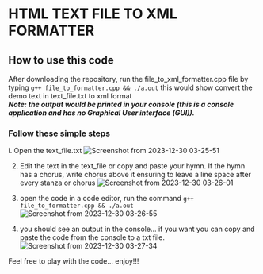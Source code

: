 # HTML TEXT FILE TO XML FORMATTER
## How to use this code 
After downloading the repository, run the file_to_xml_formatter.cpp file by typing `g++ file_to_formatter.cpp && ./a.out` this would show convert the demo text in text_file.txt to xml format
<br><strong><i>Note: the output would be printed in your console (this is a console application and has no Graphical User interface (GUI)).</i></strong>

### Follow these simple steps
i. Open the text_file.txt
![Screenshot from 2023-12-30 03-25-51](https://github.com/S-Immanuel01/hymn-to-xml-formatter/assets/142397823/4fe05911-5c40-4c21-a0e7-81cdb1b0a326)

2. Edit the text in the text_file or copy and paste your hymn. If the hymn has a chorus, write chorus above it ensuring to leave a line space after every stanza or chorus
![Screenshot from 2023-12-30 03-26-01](https://github.com/S-Immanuel01/hymn-to-xml-formatter/assets/142397823/6d5e636a-da9f-490a-882f-d60a751f2ef6)

3. open the code in a code editor, run the command `g++ file_to_formatter.cpp && ./a.out`
![Screenshot from 2023-12-30 03-26-55](https://github.com/S-Immanuel01/hymn-to-xml-formatter/assets/142397823/a311200b-c242-45a8-875d-8573646771d2)

4. you should see an output in the console... if you want you can copy and paste the code from the console to a txt file.
![Screenshot from 2023-12-30 03-27-34](https://github.com/S-Immanuel01/hymn-to-xml-formatter/assets/142397823/1535e80a-0566-4113-86fe-da819c31ee74)

Feel free to play with the code... enjoy!!!
